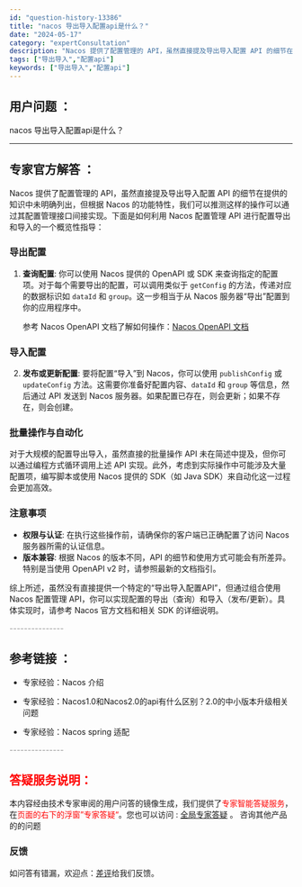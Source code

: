 ```yaml
---
id: "question-history-13386"
title: "nacos 导出导入配置api是什么？"
date: "2024-05-17"
category: "expertConsultation"
description: "Nacos 提供了配置管理的 API，虽然直接提及导出导入配置 API 的细节在提供的知识中未明确列出，但根据 Nacos 的功能特性，我们可以推测这样的操作可以通过其配置管理接口间接实现。下面是如何利用 Nacos 配置管理 API 进行配置导出和导入的一个概览性指导：### 导出配置1. **查"
tags: ["导出导入","配置api"]
keywords: ["导出导入","配置api"]
---
```


## 用户问题 ： 
 nacos 导出导入配置api是什么？  

---------------
## 专家官方解答 ：

Nacos 提供了配置管理的 API，虽然直接提及导出导入配置 API 的细节在提供的知识中未明确列出，但根据 Nacos 的功能特性，我们可以推测这样的操作可以通过其配置管理接口间接实现。下面是如何利用 Nacos 配置管理 API 进行配置导出和导入的一个概览性指导：

### 导出配置

1. **查询配置**: 你可以使用 Nacos 提供的 OpenAPI 或 SDK 来查询指定的配置项。对于每个需要导出的配置，可以调用类似于 `getConfig` 的方法，传递对应的数据标识如 `dataId` 和 `group`。这一步相当于从 Nacos 服务器“导出”配置到你的应用程序中。

   参考 Nacos OpenAPI 文档了解如何操作：[Nacos OpenAPI 文档](https://nacos.io/docs/latest/guide/user/open-api/)

### 导入配置

2. **发布或更新配置**: 要将配置“导入”到 Nacos，你可以使用 `publishConfig` 或 `updateConfig` 方法。这需要你准备好配置内容、`dataId` 和 `group` 等信息，然后通过 API 发送到 Nacos 服务器。如果配置已存在，则会更新；如果不存在，则会创建。

### 批量操作与自动化

对于大规模的配置导出导入，虽然直接的批量操作 API 未在简述中提及，但你可以通过编程方式循环调用上述 API 实现。此外，考虑到实际操作中可能涉及大量配置项，编写脚本或使用 Nacos 提供的 SDK（如 Java SDK）来自动化这一过程会更加高效。

### 注意事项

- **权限与认证**: 在执行这些操作前，请确保你的客户端已正确配置了访问 Nacos 服务器所需的认证信息。
- **版本兼容**: 根据 Nacos 的版本不同，API 的细节和使用方式可能会有所差异。特别是当使用 OpenAPI v2 时，请参照最新的文档指引。

综上所述，虽然没有直接提供一个特定的“导出导入配置API”，但通过组合使用 Nacos 配置管理 API，你可以实现配置的导出（查询）和导入（发布/更新）。具体实现时，请参考 Nacos 官方文档和相关 SDK 的详细说明。


<font color="#949494">---------------</font> 


## 参考链接 ：

* 专家经验：Nacos 介绍 
 
 * 专家经验：Nacos1.0和Nacos2.0的api有什么区别？2.0的中小版本升级相关问题 
 
 * 专家经验：Nacos spring 适配 


 <font color="#949494">---------------</font> 
 


## <font color="#FF0000">答疑服务说明：</font> 

本内容经由技术专家审阅的用户问答的镜像生成，我们提供了<font color="#FF0000">专家智能答疑服务</font>，在<font color="#FF0000">页面的右下的浮窗”专家答疑“</font>。您也可以访问 : [全局专家答疑](https://answer.opensource.alibaba.com/docs/intro) 。 咨询其他产品的的问题

### 反馈
如问答有错漏，欢迎点：[差评](https://ai.nacos.io/user/feedbackByEnhancerGradePOJOID?enhancerGradePOJOId=13881)给我们反馈。
